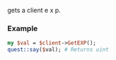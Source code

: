 gets a client e x p.
### Example

```perl
my $val = $client->GetEXP();
quest::say($val); # Returns uint
```